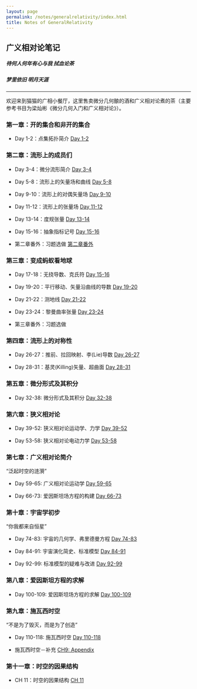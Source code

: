 ```yaml
---
layout: page
permalink: /notes/generalrelativity/index.html
title: Notes of GeneralRelativity
---
```


## 广义相对论笔记


##### 待何人何年有心与我 拭血论茶
##### 梦里依旧 明月天涯

---


<!-- <img src="https://zeroovector.github.io/notes/images/gr_cover.png" class="floatpic" width="700" height="400"> -->




欢迎来到猫猫的广相小餐厅，这里售卖微分几何酿的酒和广义相对论煮的茶（主要参考书目为梁灿彬《微分几何入门和广义相对论》）。

### 第一章：开的集合和非开的集合

- Day 1-2：点集拓扑简介  [Day 1-2](https://zeroovector.github.io/notes/generalrelativity_pdf/gr_day1-2.pdf)


### 第二章：流形上的成员们

- Day 3-4：微分流形简介  [Day 3-4](https://zeroovector.github.io/notes/generalrelativity_pdf/gr_day3-4.pdf)

- Day 5-8：流形上的矢量场和曲线  [Day 5-8](https://zeroovector.github.io/notes/generalrelativity_pdf/gr_day5-8.pdf)

- Day 9-10：流形上的对偶矢量场  [Day 9-10](https://zeroovector.github.io/notes/generalrelativity_pdf/gr_day9-10.pdf)

- Day 11-12：流形上的张量场  [Day 11-12](https://zeroovector.github.io/notes/generalrelativity_pdf/gr_day11-12.pdf)

- Day 13-14：度规张量  [Day 13-14](https://zeroovector.github.io/notes/generalrelativity_pdf/gr_day13-14.pdf)

- Day 15-16：抽象指标记号  [Day 15-16](https://zeroovector.github.io/notes/generalrelativity_pdf/gr_day15-16.pdf)

- 第二章番外：习题选做  [第二章番外](https://zeroovector.github.io/notes/generalrelativity_pdf/gr_ch2_extra.pdf)


### 第三章：变成蚂蚁看地球

- Day 17-18：无挠导数、克氏符  [Day 15-16](https://zeroovector.github.io/notes/generalrelativity_pdf/gr_day17-18.pdf)

- Day 19-20：平行移动、矢量沿曲线的导数  [Day 19-20](https://zeroovector.github.io/notes/generalrelativity_pdf/gr_day19-20.pdf)
  
- Day 21-22：测地线  [Day 21-22](https://zeroovector.github.io/notes/generalrelativity_pdf/gr_day21-22.pdf)

- Day 23-24：黎曼曲率张量  [Day 23-24](https://zeroovector.github.io/notes/generalrelativity_pdf/gr_day23-24.pdf)

- 第三章番外：习题选做


### 第四章：流形上的对称性

- Day 26-27：推前、拉回映射、李(Lie)导数  [Day 26-27](https://zeroovector.github.io/notes/generalrelativity_pdf/gr_day26-27.pdf)

- Day 28-31：基灵(Killing)矢量、超曲面  [Day 28-31](https://zeroovector.github.io/notes/generalrelativity_pdf/gr_day28-31.pdf)


### 第五章：微分形式及其积分

- Day 32-38: 微分形式及其积分  [Day 32-38](https://zeroovector.github.io/notes/generalrelativity_pdf/gr_day32-38.pdf)

### 第六章：狭义相对论

- Day 39-52: 狭义相对论运动学、力学  [Day 39-52](https://zeroovector.github.io/notes/generalrelativity_pdf/gr_day39-52.pdf)

- Day 53-58: 狭义相对论电动力学  [Day 53-58](https://zeroovector.github.io/notes/generalrelativity_pdf/gr_day53-58.pdf)


### 第七章：广义相对论简介


“泛起时空的涟漪”

- Day 59-65: 广义相对论运动学  [Day 59-65](https://zeroovector.github.io/notes/generalrelativity_pdf/gr_day59-65.pdf)

- Day 66-73: 爱因斯坦场方程的构建  [Day 66-73](https://zeroovector.github.io/notes/generalrelativity_pdf/gr_day66-73.pdf)


### 第十章：宇宙学初步

“你我都来自恒星”

- Day 74-83: 宇宙的几何学、弗里德曼方程  [Day 74-83](https://zeroovector.github.io/notes/generalrelativity_pdf/gr_day74-83.pdf)

- Day 84-91: 宇宙演化简史、标准模型  [Day 84-91](https://zeroovector.github.io/notes/generalrelativity_pdf/gr_day84-91.pdf)

- Day 92-99: 标准模型的疑难与改进  [Day 92-99](https://zeroovector.github.io/notes/generalrelativity_pdf/gr_day92-99.pdf)


### 第八章：爱因斯坦方程的求解


- Day 100-109: 爱因斯坦场方程的求解  [Day 100-109](https://zeroovector.github.io/notes/generalrelativity_pdf/gr_day100-109.pdf)


### 第九章：施瓦西时空

“不是为了毁灭，而是为了创造”

- Day 110-118: 施瓦西时空  [Day 110-118](https://zeroovector.github.io/notes/generalrelativity_pdf/gr_day110-118.pdf)

- 施瓦西时空－补充  [CH9: Appendix](https://zeroovector.github.io/notes/generalrelativity_pdf/gr_ch9_2.pdf)


### 第十一章：时空的因果结构

- CH 11：时空的因果结构   [CH 11](https://zeroovector.github.io/notes/generalrelativity_pdf/gr_ch11.pdf)


